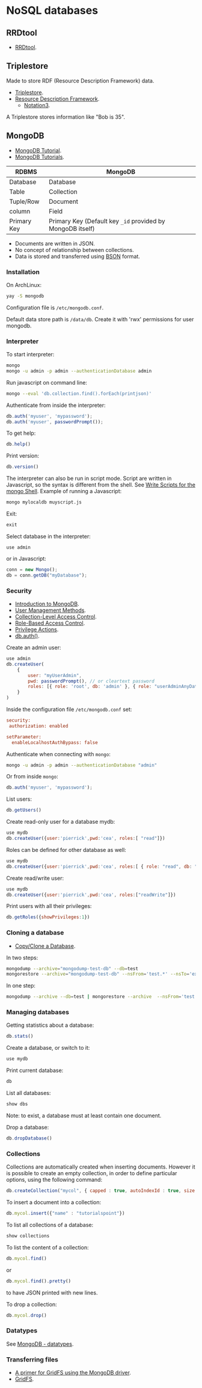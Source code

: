 <!-- vimvars: b:markdown_embedded_syntax={'sh':'bash','js':'javascript'} -->
# NoSQL databases

## RRDtool

 * [RRDtool](https://en.wikipedia.org/wiki/RRDtool).

## Triplestore

Made to store RDF (Resource Description Framework) data.

 * [Triplestore](https://en.wikipedia.org/wiki/Triplestore).
 * [Resource Description Framework](https://en.wikipedia.org/wiki/Resource_Description_Framework).
   - [Notation3](https://en.wikipedia.org/wiki/Notation3).

A Triplestore stores information like "Bob is 35".

## MongoDB

 * [MongoDB Tutorial](https://www.tutorialspoint.com/mongodb/).
 * [MongoDB Tutorials](https://docs.mongodb.com/manual/tutorial/).

RDBMS       | MongoDB
----------- | -------
Database    | Database
Table       | Collection
Tuple/Row   | Document
column      | Field
Primary Key | Primary Key (Default key `_id` provided by MongoDB itself)

 * Documents are written in JSON.
 * No concept of relationship between collections.
 * Data is stored and transferred using [BSON](https://fr.wikipedia.org/wiki/BSON) format.

### Installation

On ArchLinux:
```sh
yay -S mongodb
```

Configuration file is `/etc/mongodb.conf`.

Default data store path is `/data/db`. Create it with 'rwx' permissions for user mongodb.

### Interpreter

To start interpreter:
```sh
mongo
mongo -u admin -p admin --authenticationDatabase admin
```

Run javascript on command line:
```sh
mongo --eval 'db.collection.find().forEach(printjson)'
```

Authenticate from inside the interpreter:
```js
db.auth('myuser', 'mypassword');
db.auth('myuser', passwordPrompt());
```

To get help:
```js
db.help()
```

Print version:
```js
db.version()
```

The interpreter can also be run in script mode. Script are written in Javascript, so the syntax is different from the shell.
See [Write Scripts for the mongo Shell](https://docs.mongodb.com/manual/tutorial/write-scripts-for-the-mongo-shell/).
Example of running a Javascript:
```bash
mongo mylocaldb muyscript.js
```

Exit:
```js
exit
```

Select database in the interpreter:
```
use admin
```
or in Javascript:
```js
conn = new Mongo();
db = conn.getDB("myDatabase");
```

### Security

 * [Introduction to MongoDB](https://docs.mongodb.com/manual/introduction/).
 * [User Management Methods](https://docs.mongodb.com/manual/reference/method/js-user-management/).
 * [Collection-Level Access Control](https://docs.mongodb.com/manual/core/collection-level-access-control/).
 * [Role-Based Access Control](https://docs.mongodb.com/manual/core/authorization/).
 * [Privilege Actions](https://docs.mongodb.com/manual/reference/privilege-actions/).
 * [db.auth()](https://docs.mongodb.com/manual/reference/method/db.auth/).

Create an admin user:
```js
use admin
db.createUser(
	{
		user: "myUserAdmin",
		pwd: passwordPrompt(), // or cleartext password
		roles: [{ role: 'root', db: 'admin' }, { role: "userAdminAnyDatabase", db: "admin" }, "readWriteAnyDatabase" ]
	}
)
```

Inside the configuration file `/etc/mongodb.conf` set:
```cfg
security:
 authorization: enabled

setParameter:
  enableLocalhostAuthBypass: false
```

Authenticate when connecting with `mongo`:
```bash
mongo -u admin -p admin --authenticationDatabase "admin"
```
Or from inside `mongo`:
```js
db.auth('myuser', 'mypassword');
```

List users:
```js
db.getUsers()
```

Create read-only user for a database mydb:
```js
use mydb
db.createUser({user:'pierrick',pwd:'cea', roles:[ "read"]})
```
Roles can be defined for other database as well:
```js
use mydb
db.createUser({user:'pierrick',pwd:'cea', roles:[ { role: "read", db: "fake_exhalobase"}]})
```

Create read/write user:
```js
use mydb
db.createUser({user:'pierrick',pwd:'cea', roles:["readWrite"]})
```

Print users with all their privileges:
```js
db.getRoles({showPrivileges:1})
```

### Cloning a database

 * [Copy/Clone a Database](https://docs.mongodb.com/manual/reference/program/mongodump/#mongodump-example-copy-clone-database).

In two steps:
```sh
mongodump --archive="mongodump-test-db" --db=test
mongorestore --archive="mongodump-test-db" --nsFrom='test.*' --nsTo='examples.*'
```

In one step:
```sh
mongodump --archive --db=test | mongorestore --archive  --nsFrom='test.*' --nsTo='examples.*'
```

### Managing databases

Getting statistics about a database:
```js
db.stats()
```

Create a database, or switch to it:
```js
use mydb
```

Print current database:
```js
db
```

List all databases:
```js
show dbs
```
Note: to exist, a database must at least contain one document.

Drop a database:
```js
db.dropDatabase()
```

### Collections

Collections are automatically created when inserting documents. However it is possible to create an empty collection, in order to define particular options, using the following command:
```js
db.createCollection("mycol", { capped : true, autoIndexId : true, size : 6142800, max : 10000 } )
```

To insert a document into a collection:
```js
db.mycol.insert({"name" : "tutorialspoint"})
```

To list all collections of a database:
```js
show collections
```

To list the content of a collection:
```js
db.mycol.find()
```
or
```js
db.mycol.find().pretty()
```
to have JSON printed with new lines.

To drop a collection:
```js
db.mycol.drop()
```

### Datatypes

See  [MongoDB - datatypes](https://www.tutorialspoint.com/mongodb/mongodb_datatype.htm).

### Transferring files

 * [A primer for GridFS using the MongoDB driver](http://mongodb.github.io/node-mongodb-native/api-articles/nodekoarticle2.html).
 * [GridFS](https://docs.mongodb.com/manual/core/gridfs/).
